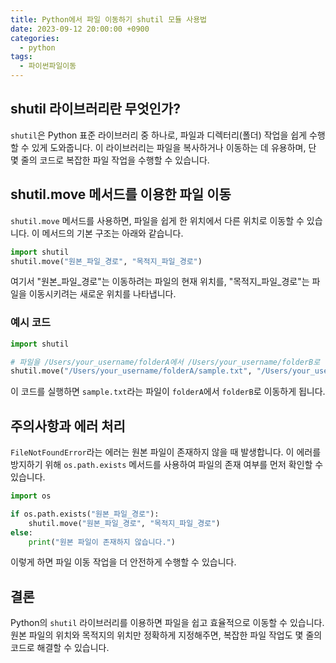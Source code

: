 ```yaml
---
title: Python에서 파일 이동하기 shutil 모듈 사용법
date: 2023-09-12 20:00:00 +0900
categories:
  - python
tags:
  - 파이썬파일이동
---
```

## shutil 라이브러리란 무엇인가?

`shutil`은 Python 표준 라이브러리 중 하나로, 파일과 디렉터리(폴더) 작업을 쉽게 수행할 수 있게 도와줍니다. 이 라이브러리는 파일을 복사하거나 이동하는 데 유용하며, 단 몇 줄의 코드로 복잡한 파일 작업을 수행할 수 있습니다.

## shutil.move 메서드를 이용한 파일 이동

`shutil.move` 메서드를 사용하면, 파일을 쉽게 한 위치에서 다른 위치로 이동할 수 있습니다. 이 메서드의 기본 구조는 아래와 같습니다.

```python
import shutil
shutil.move("원본_파일_경로", "목적지_파일_경로")
```

여기서 "원본_파일_경로"는 이동하려는 파일의 현재 위치를, "목적지_파일_경로"는 파일을 이동시키려는 새로운 위치를 나타냅니다.

### 예시 코드

```python
import shutil

# 파일을 /Users/your_username/folderA에서 /Users/your_username/folderB로 이동
shutil.move("/Users/your_username/folderA/sample.txt", "/Users/your_username/folderB/")
```

이 코드를 실행하면 `sample.txt`라는 파일이 `folderA`에서 `folderB`로 이동하게 됩니다.

## 주의사항과 에러 처리

`FileNotFoundError`라는 에러는 원본 파일이 존재하지 않을 때 발생합니다. 이 에러를 방지하기 위해 `os.path.exists` 메서드를 사용하여 파일의 존재 여부를 먼저 확인할 수 있습니다.

```python
import os

if os.path.exists("원본_파일_경로"):
    shutil.move("원본_파일_경로", "목적지_파일_경로")
else:
    print("원본 파일이 존재하지 않습니다.")
```

이렇게 하면 파일 이동 작업을 더 안전하게 수행할 수 있습니다.

## 결론

Python의 `shutil` 라이브러리를 이용하면 파일을 쉽고 효율적으로 이동할 수 있습니다. 원본 파일의 위치와 목적지의 위치만 정확하게 지정해주면, 복잡한 파일 작업도 몇 줄의 코드로 해결할 수 있습니다.